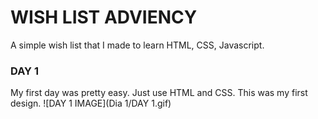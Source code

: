 # WISH LIST ADVIENCY

A simple wish list that I made to learn HTML, CSS, Javascript.

### DAY 1
My first day was pretty easy. Just use HTML and CSS. This was my first design.
![DAY 1 IMAGE](Dia 1/DAY 1.gif)
